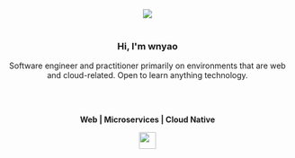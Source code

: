 <div align="center">
  <img src="https://i.ytimg.com/vi/QBy6P3_qOhI/maxresdefault.jpg" />
</div>

<br />

<div align="center">
   <h3>Hi, I'm wnyao </h3>
</div>

<div align="center">
  <p>
    Software engineer and practitioner primarily on environments that are web and cloud-related. Open to learn anything technology.
  </p>
</div>

<br/>
<br/>
 
<p align="center">
  <b> Web | Microservices | Cloud Native </b>
</p>

<p align="center">
  <a href="https://linktr.ee/wnyao">
    <img height="30" src="https://uxwing.com/wp-content/themes/uxwing/download/10-brands-and-social-media/linktree.png">
  </a>
</p>

<br />
